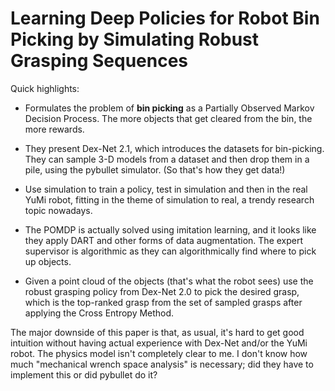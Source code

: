 # Learning Deep Policies for Robot Bin Picking by Simulating Robust Grasping Sequences

Quick highlights:

- Formulates the problem of **bin picking** as a Partially Observed Markov
  Decision Process. The more objects that get cleared from the bin, the more
  rewards.

- They present Dex-Net 2.1, which introduces the datasets for bin-picking. They
  can sample 3-D models from a dataset and then drop them in a pile, using the
  pybullet simulator. (So that's how they get data!)

- Use simulation to train a policy, test in simulation and then in the real YuMi
  robot, fitting in the theme of simulation to real, a trendy research topic
  nowadays.

- The POMDP is actually solved using imitation learning, and it looks like they
  apply DART and other forms of data augmentation. The expert supervisor is
  algorithmic as they can algorithmically find where to pick up objects.

- Given a point cloud of the objects (that's what the robot sees) use the robust
  grasping policy from Dex-Net 2.0 to pick the desired grasp, which is the
  top-ranked grasp from the set of sampled grasps after applying the Cross
  Entropy Method.

The major downside of this paper is that, as usual, it's hard to get good
intuition without having actual experience with Dex-Net and/or the YuMi robot.
The physics model isn't completely clear to me. I don't know how much
"mechanical wrench space analysis" is necessary; did they have to implement this
or did pybullet do it?
